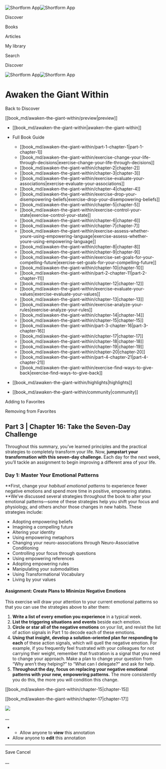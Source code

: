 ![Shortform App](/img/logo.36a2399e.svg)![Shortform App](/img/logo-dark.70c1b072.svg)

Discover

Books

Articles

My library

Search

Discover

![Shortform App](/img/logo.36a2399e.svg)![Shortform App](/img/logo-dark.70c1b072.svg)

# Awaken the Giant Within

Back to Discover

[[book_md/awaken-the-giant-within/preview|preview]]

  * [[book_md/awaken-the-giant-within|awaken-the-giant-within]]
  * Full Book Guide

    * [[book_md/awaken-the-giant-within/part-1-chapter-1|part-1-chapter-1]]
    * [[book_md/awaken-the-giant-within/exercise-change-your-life-through-decisions|exercise-change-your-life-through-decisions]]
    * [[book_md/awaken-the-giant-within/chapter-2|chapter-2]]
    * [[book_md/awaken-the-giant-within/chapter-3|chapter-3]]
    * [[book_md/awaken-the-giant-within/exercise-evaluate-your-associations|exercise-evaluate-your-associations]]
    * [[book_md/awaken-the-giant-within/chapter-4|chapter-4]]
    * [[book_md/awaken-the-giant-within/exercise-drop-your-disempowering-beliefs|exercise-drop-your-disempowering-beliefs]]
    * [[book_md/awaken-the-giant-within/chapter-5|chapter-5]]
    * [[book_md/awaken-the-giant-within/exercise-control-your-state|exercise-control-your-state]]
    * [[book_md/awaken-the-giant-within/chapter-6|chapter-6]]
    * [[book_md/awaken-the-giant-within/chapter-7|chapter-7]]
    * [[book_md/awaken-the-giant-within/exercise-assess-whether-youre-using-empowering-language|exercise-assess-whether-youre-using-empowering-language]]
    * [[book_md/awaken-the-giant-within/chapter-8|chapter-8]]
    * [[book_md/awaken-the-giant-within/chapter-9|chapter-9]]
    * [[book_md/awaken-the-giant-within/exercise-set-goals-for-your-compelling-future|exercise-set-goals-for-your-compelling-future]]
    * [[book_md/awaken-the-giant-within/chapter-10|chapter-10]]
    * [[book_md/awaken-the-giant-within/part-2-chapter-11|part-2-chapter-11]]
    * [[book_md/awaken-the-giant-within/chapter-12|chapter-12]]
    * [[book_md/awaken-the-giant-within/exercise-evaluate-your-values|exercise-evaluate-your-values]]
    * [[book_md/awaken-the-giant-within/chapter-13|chapter-13]]
    * [[book_md/awaken-the-giant-within/exercise-analyze-your-rules|exercise-analyze-your-rules]]
    * [[book_md/awaken-the-giant-within/chapter-14|chapter-14]]
    * [[book_md/awaken-the-giant-within/chapter-15|chapter-15]]
    * [[book_md/awaken-the-giant-within/part-3-chapter-16|part-3-chapter-16]]
    * [[book_md/awaken-the-giant-within/chapter-17|chapter-17]]
    * [[book_md/awaken-the-giant-within/chapter-18|chapter-18]]
    * [[book_md/awaken-the-giant-within/chapter-19|chapter-19]]
    * [[book_md/awaken-the-giant-within/chapter-20|chapter-20]]
    * [[book_md/awaken-the-giant-within/part-4-chapter-21|part-4-chapter-21]]
    * [[book_md/awaken-the-giant-within/exercise-find-ways-to-give-back|exercise-find-ways-to-give-back]]
  * [[book_md/awaken-the-giant-within/highlights|highlights]]
  * [[book_md/awaken-the-giant-within/community|community]]



Adding to Favorites 

Removing from Favorites 

## Part 3 | Chapter 16: Take the Seven-Day Challenge

Throughout this summary, you’ve learned principles and the practical strategies to completely transform your life. Now, **jumpstart your transformation with this seven-day challenge.** Each day for the next week, you’ll tackle an assignment to begin improving a different area of your life.

### Day 1: Master Your Emotional Patterns

**First, change your _habitual emotional patterns_ to experience fewer negative emotions and spend more time in positive, empowering states. **We’ve discussed several strategies throughout the book to alter your emotional patterns—some of these strategies help you shift your focus and physiology, and others anchor those changes in new habits. These strategies include:

  * Adopting empowering beliefs 
  * Imagining a compelling future 
  * Altering your identity 
  * Using empowering metaphors 
  * Changing your neuro-associations through Neuro-Associative Conditioning
  * Controlling your focus through questions
  * Using empowering references
  * Adopting empowering rules 
  * Manipulating your submodalities 
  * Using Transformational Vocabulary
  * Living by your values 



#### Assignment: Create Plans to Minimize Negative Emotions

This exercise will draw your attention to your current emotional patterns so that you can use the strategies above to alter them:

  1. **Write a list of every emotion you experience** in a typical week.
  2. **List the triggering situations and events** beside each emotion. 
  3. **Circle or star all of the negative emotions** on your list, and revisit the list of action signals in Part 1 to decode each of these emotions. 
  4. **Using that insight, develop a solution-oriented plan for responding to each** of these action signals, which will quell the negative emotion. For example, if you frequently feel frustrated with your colleagues for not carrying their weight, remember that frustration is a signal that you need to change your approach. Make a plan to change your question from “Why aren’t they helping?” to “What can I delegate?” and ask for help. 
  5. **Throughout the day, focus on replacing your negative emotional patterns with your new, empowering patterns.** The more consistently you do this, the more you will condition this change. 



[[book_md/awaken-the-giant-within/chapter-15|chapter-15]]

[[book_md/awaken-the-giant-within/chapter-17|chapter-17]]

![](https://bat.bing.com/action/0?ti=56018282&Ver=2&mid=c97dca2b-59f3-4dfc-87e7-ef1ff338b422&sid=201ffde0635411ee902411d77b750559&vid=20202bf0635411ee9ac03f2e618b0b9f&vids=0&msclkid=N&pi=0&lg=en-US&sw=800&sh=600&sc=24&nwd=1&tl=Shortform%20%7C%20Book&p=https%3A%2F%2Fwww.shortform.com%2Fapp%2Fbook%2Fawaken-the-giant-within%2Fpart-3-chapter-16&r=&lt=373&evt=pageLoad&sv=1&rn=404173)

__

  *   * Allow anyone to **view** this annotation
  * Allow anyone to **edit** this annotation



* * *

Save Cancel

__



